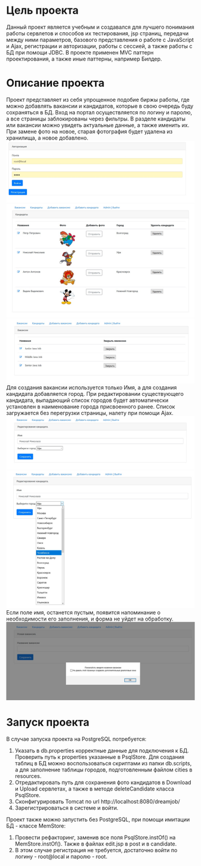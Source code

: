# Цель проекта
Данный проект является учебным и создавался для лучшего понимания работы сервлетов и способов их тестирования, 
jsp страниц, передачи между ними параметров, базового представления о работе с JavaScript 
и Ajax, регистрации и авторизации, работы с сессией, а также работы с БД при помощи JDBC.
В проекте применен MVC паттерн проектирования, а также иные паттерны, например Билдер.
# Описание проекта
Проект представляет из себя упрощенное подобие биржы работы, где можно добавлять вакансии и кандидатов, 
которые в свою очередь буду сохраняться в БД. Вход на портал осуществляется по логину и паролю, 
а все страницы заблокированы через фильтры. В разделе кандидаты или вакансии можно увидеть актуальные данные, 
а также именить их. При замене фото на новое, старая фотография будет удалена из хранилища, а новое добавлено.
![ScreenShot](images/1.jpg)
![ScreenShot](images/6.jpg)
![ScreenShot](images/2.jpg)
Для создания вакансии используется только Имя, а для создания кандидата
добавляется город. При редактировании существующего кандидата, выпадающий список городов будет автоматически установлен в наименование города
присвоенного ранее. Список загружается без перегрузки страницы, налету при помощи Ajax.
![ScreenShot](images/3.jpg)
![ScreenShot](images/4.jpg)
Если поле имя, останется пустым, появится напоминание о необходимости его заполнения, и форма не уйдет на обработку.
![ScreenShot](images/5.jpg)
# Запуск проекта
В случае запуска проекта на PostgreSQL потребуется:
1. Указать в db.properties корректные данные для подключения к БД. Проверить путь к properties указанные в PsqlStore. 
   Для создания таблиц в БД можно воспользоваться скриптами из папки db.scripts, а для заполнение таблицы городов, 
   подготовленным файлом cities в resources.
2. Отредактировать путь для сохранения фото кандидатов в Download и Upload сервлетах, а также в методе deleteCandidate 
   класса PsqlStore.
3. Сконфигурировать Tomcat по url http://localhost:8080/dreamjob/
4. Зарегистрироваться в системе и войти.

Проект также можно запустить без PostgreSQL, при помощи имитации БД - классе MemStore:
1. Провести рефакторинг, заменив все поля PsqlStore.instOf() на MemStore.instOf(). 
   Также в файлах edit.jsp в post и в candidate.
2. В этом случае регистрация не требуется, достаточно войти по логину - root@local и паролю - root.
